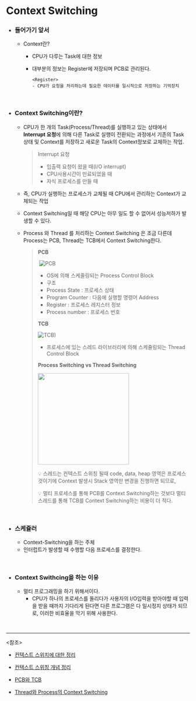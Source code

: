 # Context Switching

- ### 들어가기 앞서

  - Context란?
    - CPU가 다루는 Task에 대한 정보
    
    - 대부분의 정보는 Register에 저장되며 PCB로 관리된다.
    
      ~~~
      <Register>
      - CPU가 요청을 처리하는데 필요한 데이터를 일시적으로 저장하는 기억장치
      ~~~


<br>

- ### Context Switching이란?

  - CPU가 한 개의 Task(Process/Thread)를 실행하고 있는 상태에서 **Interrupt 요청**에 의해 다른 Task로 실행이 전환되는 과정에서 기존의 Task 상태 및 Context를 저장하고 새로운 Task의 Context정보로 교체하는 작업.
    >Interrupt 요청
    >
    >- 입출력 요청이 왔을 때(I/O interrupt)
    >- CPU사용시간이 만료되었을 때
    >- 자식 프로세스를 만들 때

  - 즉, CPU가 실행하는 프로세스가 교체될 때 CPU에서 관리하는 Context가 교체되는 작업

  - Context Switching일 때 해당 CPU는 아무 일도 할 수 없어서 성능저하가 발생할 수 있다.

  - Process 와 Thread 를 처리하는 Context Switching 은 조금 다른데 Process는 PCB, Thread는 TCB에서 Context Switching한다.

    >**PCB**
    >
    >​	![PCB](https://user-images.githubusercontent.com/58902042/105075111-aac81680-5acc-11eb-8219-3af324d3ae5e.PNG)
    >
    >- OS에 의해 스케줄링되는 Process Control Block
    >- 구조
    >  - Process State : 프로세스 상태
    >  -  Program Counter : 다음에 실행할 명령어 Address
    >  -  Register : 프로세스 레지스터 정보
    >  -  Process number : 프로세스 번호
    >
    >**TCB**
    >
    >![TCB)](https://user-images.githubusercontent.com/58902042/105075114-ab60ad00-5acc-11eb-903e-04f75786880b.PNG)
    >
    >- 프로세스에 있는 스레드 라이브러리에 의해 스케쥴링되는 Thread Control Block
    >
    >**Process Switching vs Thread Switching**
    >
    ><img src="https://user-images.githubusercontent.com/58902042/105075259-dcd97880-5acc-11eb-9105-7b72a9338b3a.PNG" height=250>
    >
    >:bulb:  스레드는 컨텍스트 스위칭 될때 code, data, heap 영역은 프로세스 것이기에 Context 발생시 Stack 영역만 변경을 진행하면 되므로,
    >
    >:bulb:  멀티 프로세스를 통해 PCB를 Context Switching하는 것보다 멀티 스레드를 통해 TCB를 Context Switching하는 비용이 더 적다.

<br>

- ### 스케쥴러

  - Context-Switching을 하는 주체
  - 인터럽트가 발생할 때 수행할 다음 프로세스를 결정한다.


<br>

- ### Context Swithcing을 하는 이유

  - 멀티 프로그래밍을 하기 위해서이다.
    - CPU가 하나의 프로세스를 돌리다가 사용자의 I/O입력을 받아야할 때 입력을 받을 때까지 기다리게 된다면 다른 프로그램은 다 일시정지 상태가 되므로, 이러한 비효율을 막기 위해 사용한다.

<br>

------

<참조>

- [컨텍스트 스위치에 대한 정리](https://jins-dev.tistory.com/entry/%EC%BB%A8%ED%85%8D%EC%8A%A4%ED%8A%B8-%EC%8A%A4%EC%9C%84%EC%B9%98Context-Switching-%EC%97%90-%EB%8C%80%ED%95%9C-%EC%A0%95%EB%A6%AC)
- [컨택스트 스위칭 개념 정리](https://pearlluck.tistory.com/m/150?category=830586)

- [PCB와 TCB](https://zin0-0.tistory.com/225)
- [Thread와 Process의 Context Switching](https://hwan-shell.tistory.com/197)